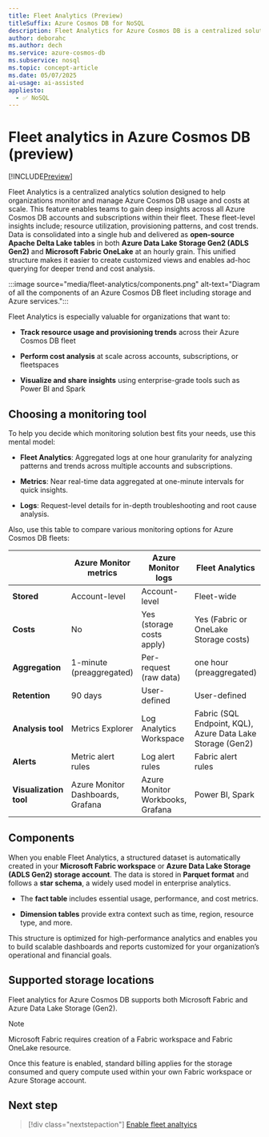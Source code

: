 ```yaml
---
title: Fleet Analytics (Preview)
titleSuffix: Azure Cosmos DB for NoSQL
description: Fleet Analytics for Azure Cosmos DB is a centralized solution that helps organizations monitor and manage their usage and costs effectively.
author: deborahc
ms.author: dech
ms.service: azure-cosmos-db
ms.subservice: nosql
ms.topic: concept-article
ms.date: 05/07/2025
ai-usage: ai-assisted
appliesto:
  - ✅ NoSQL
---
```


# Fleet analytics in Azure Cosmos DB (preview)

[!INCLUDE[Preview](includes/notice-preview.md)]

Fleet Analytics is a centralized analytics solution designed to help organizations monitor and manage Azure Cosmos DB usage and costs at scale. This feature enables teams to gain deep insights across all Azure Cosmos DB accounts and subscriptions within their fleet. These fleet-level insights include; resource utilization, provisioning patterns, and cost trends. Data is consolidated into a single hub and delivered as **open-source Apache Delta Lake tables** in both **Azure Data Lake Storage Gen2 (ADLS Gen2)** and **Microsoft Fabric OneLake** at an hourly grain. This unified structure makes it easier to create customized views and enables ad-hoc querying for deeper trend and cost analysis.

:::image source="media/fleet-analytics/components.png" alt-text="Diagram of all the components of an Azure Cosmos DB fleet including storage and Azure services.":::

Fleet Analytics is especially valuable for organizations that want to:

- **Track resource usage and provisioning trends** across their Azure Cosmos DB fleet

- **Perform cost analysis** at scale across accounts, subscriptions, or fleetspaces

- **Visualize and share insights** using enterprise-grade tools such as Power BI and Spark

## Choosing a monitoring tool

To help you decide which monitoring solution best fits your needs, use this mental model:

- **Fleet Analytics**: Aggregated logs at one hour granularity for analyzing patterns and trends across multiple accounts and subscriptions.

- **Metrics**: Near real-time data aggregated at one-minute intervals for quick insights.

- **Logs**: Request-level details for in-depth troubleshooting and root cause analysis.

Also, use this table to compare various monitoring options for Azure Cosmos DB fleets:

| | Azure Monitor metrics | Azure Monitor logs | Fleet Analytics |
| --- | --- | --- | --- |
| **Stored** | Account-level | Account-level | Fleet-wide |
| **Costs** | No | Yes (storage costs apply) | Yes (Fabric or OneLake Storage costs) |
| **Aggregation** | 1-minute (preaggregated) | Per-request (raw data) | one hour (preaggregated) |
| **Retention** | 90 days | User-defined | User-defined |
| **Analysis tool** | Metrics Explorer | Log Analytics Workspace | Fabric (SQL Endpoint, KQL), Azure Data Lake Storage (Gen2) |
| **Alerts** | Metric alert rules | Log alert rules | Fabric alert rules |
| **Visualization tool** | Azure Monitor Dashboards, Grafana | Azure Monitor Workbooks, Grafana | Power BI, Spark |

## Components

When you enable Fleet Analytics, a structured dataset is automatically created in your **Microsoft Fabric workspace** or **Azure Data Lake Storage (ADLS Gen2) storage account**. The data is stored in **Parquet format** and follows a **star schema**, a widely used model in enterprise analytics.

- The **fact table** includes essential usage, performance, and cost metrics.

- **Dimension tables** provide extra context such as time, region, resource type, and more.
 
This structure is optimized for high-performance analytics and enables you to build scalable dashboards and reports customized for your organization’s operational and financial goals. 

## Supported storage locations

Fleet analytics for Azure Cosmos DB supports both Microsoft Fabric and Azure Data Lake Storage (Gen2).

> [!NOTE]
> Microsoft Fabric requires creation of a Fabric workspace and Fabric OneLake resource.

Once this feature is enabled, standard billing applies for the storage consumed and query compute used within your own Fabric workspace or Azure Storage account.

## Next step

> [!div class="nextstepaction"]
> [Enable fleet analtyics](how-to-enable-fleet-analytics.md)
